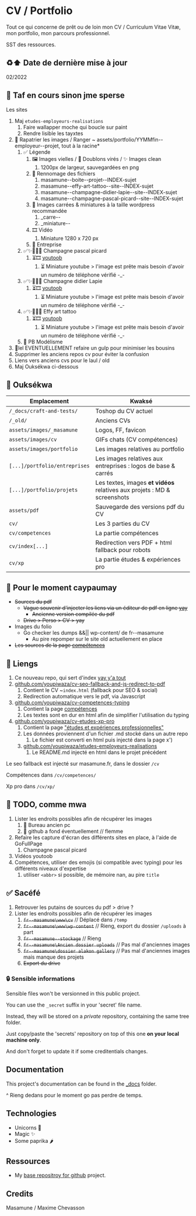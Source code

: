 # CV / Portfolio

Tout ce qui concerne de prêt ou de loin mon CV / Curriculum Vitae Vitæ, mon portfolio, mon parcours professionnel.

SST des ressources.

## ♻️⬆️ Date de dernière mise à jour

02/2022

## 🚀 Taf en cours sinon jme sperse

Les sites

1. Maj `etudes-employeurs-realisations`
   1. Faire wallapper moche qui boucle sur paint
   2. Rendre lisible les tayxtes
2. 🚀 Rapatrier les images / Ranger ~ assets/portfolio/YYMMfin--employeur--projet, tout à la racine*
   1. ✅ Légende
      1. 🖼️ Images vielles / 👥 Doublons virés / ✨ Images clean
         1. 1200px de largeur, sauvegardées en png
      2. 💬 Rennomage des fichiers
         1. masamune--boite--projet--INDEX-sujet
         2. masamune--effy-art-tattoo--site--INDEX-sujet
         3. masamune--champagne-didier-lapie--site--INDEX-sujet
         4. masamune--champagne-pascal-picard--site--INDEX-sujet
      3. 🔲 Images carrées & miniatures à la taille wordpress recommandée
         1. _carre--
         2. _miniature--
      4. 🎞️ Vidéo
         1. Miniature 1280 x 720 px
      5. 👔 Entreprise
   2. ✅✨🔲👥💬 Champagne pascal picard
       1. ⏳🎞️ [youtoob](https://www.youtube.com/watch?v=UMOikxHxYnM)
          1. ⏳ Miniature youtube > l'image est prête mais besoin d'avoir un numéro de téléphone vérifié -_-
   3. ✅✨🔲👥💬 Champagne didier Lapie
       1. ⏳🎞️ [youtoob](https://www.youtube.com/watch?v=sCCFaQeFawc)
          1. ⏳ Miniature youtube > l'image est prête mais besoin d'avoir un numéro de téléphone vérifié -_-
   4. ✅✨🔲👥💬 Effy art tattoo
       1. ⏳🎞️ [youtoob](https://www.youtube.com/watch?v=A_pDQ4P956M)
          1. ⏳ Miniature youtube > l'image est prête mais besoin d'avoir un numéro de téléphone vérifié -_-
   5. 🌱 PB Modélisme
3. 🌱lel EVENTUELLEMENT refaire un gulp pour minimiser les bousins
4. Supprimer les anciens repos cv pour éviter la confusion
5. Liens vers anciens cvs pour le laul / old
6. Maj Ouksékwa ci-dessous

## 📂 Ouksékwa

| Emplacement                    | Kwaksé                                                                       |
|                             ---|                                                                           ---|
| `/_docs/craft-and-tests/`      | Toshop du CV actuel                                                          |
| `/_old/`                       | Anciens CVs                                                                  |
| `assets/images/_masamune`      | Logos, FF, favicon                                                           |
| `assets/images/cv`             | GIFs chats (CV compétences)                                                  |
| `assets/images/portfolio`      | Les images relatives au portfolio                                            |
| `[...]/portfolio/entreprises`  | Les images relatives aux entreprises : logos de base & carrés                |
| `[...]/portfolio/projets`      | Les textes, images **et vidéos** relatives aux projets : MD & screenshots    |
| `assets/pdf`                   | Sauvegarde des versions pdf du CV                                            |
| `cv/`                          | Les 3 parties du CV                                                          |
| `cv/competences`               | La partie compétences                                                        |
| `cv/index[...]`                | Redirection vers PDF + html fallback pour robots                             |
| `cv/xp`                        | La partie études & expériences pro                                           |

## 👥 Pour le moment caypaumay

- ~~Sources du pdf~~
  - ~~Vague souvenir d'injecter les liens via un éditeur de pdf en ligne [yay](https://www.pdfescape.com/)~~
    - ~~Ancienne version compilée du pdf~~
  - ~~Drive > Perso > CV > yay~~
- Images du folio
  - Go checker les dumps &&|| wp-content/ de fr--masamune
    - Au pire repomper sur le site old actuellement en place
- ~~Les sources de la page [compétences](http://masamune.fr/cv/competences/)~~

## 🔗 Liengs

1. Ce nouveau repo, qui sert d'index [yay y'a tout](https://github.com/youpiwaza/cv-portfolio-tout)
2. [github.com/youpiwaza/cv-seo-fallback-and-js-redirect-to-pdf](https://github.com/youpiwaza/cv-seo-fallback-and-js-redirect-to-pdf)
   1. Contient le CV ~`index.html` (fallback pour SEO & social)
   2. Redirection automatique vers le pdf, via Javascript
3. [github.com/youpiwaza/cv-competences-typing](https://github.com/youpiwaza/cv-competences-typing)
   1. Contient la page [compétences](http://masamune.fr/cv/competences/)
   2. Les textes sont en dur en html afin de simplifier l'utilisation du typing
4. [github.com/youpiwaza/cv-etudes-xp-pro](https://github.com/youpiwaza/cv-etudes-xp-pro)
   1. Contient la page ["études et expériences professionnelles"](http://masamune.fr/cv/xp/)
   2. Les données proviennent d'un fichier .md stocké dans un autre repo
      1. Le fichier est converti en html puis injecté dans la page x')
   3. [github.com/youpiwaza/etudes-employeurs-realisations](https://github.com/youpiwaza/cv-etudes-employeurs-realisations)
      1. Le README.md injecté en html dans le projet précédent

Le seo fallback est injecté sur masamune.fr, dans le dossier `/cv`

Compétences dans `/cv/competences/`

Xp pro dans `/cv/xp/`

## 🐑 TODO, comme mwa

1. Lister les endroits possibles afin de récupérer les images
   1. 🌱 Bureau ancien pc
   2. 🌱 github a fond éventuellement // flemme
2. Refaire les capture d'écran des différents sites en place, à l'aide de GoFullPage
   1. Champagne pascal picard
3. Vidéos youtoob
4. Compétences, utiliser des emojis (si compatible avec typing) pour les différents niveaux d'expertise
   1. utiliser `<abbr>` si possible, de mémoire nan, au pire `title`

## ✅ Sacéfé

1. Retrouver les putains de sources du pdf > drive ?
2. Lister les endroits possibles afin de récupérer les images
   1. ~~`fr--masamune\www\cv`~~ // Déplacé dans `/temp`
   2. ~~`fr--masamune\www\wp-content`~~ // Rieng, export du dossier `/uploads` à part
   3. ~~`fr--masamune--stockage`~~ // Rieng
   4. ~~`fr--masamune\Ancien dossier uploads`~~ // Pas mal d'anciennes images
   5. ~~`fr--masamune\dossier alakon gallery`~~ // Pas mal d'anciennes images mais manque des projets
   6. ~~Export du drive~~

### 🔒️ Sensible informations

Sensible files won't be versionned in this public project.

You can use the `_secret` suffix in your 'secret' file name.

Instead, they will be stored on a *private* repository, containing the same tree folder.

Just copy/paste the 'secrets' repository on top of this one **on your local machine only**.

And don't forget to update it if some creditentials changes.

## Documentation

This project's documentation can be found in the [_docs](./_docs/) folder.

^ Rieng dedans pour le moment go pas perdre de temps.

## Technologies

- Unicorns 🦄
- Magic ✨
- Some paprika 🌶️

## Ressources

- My [base repositroy for github](https://github.com/youpiwaza/base-repository-github) project.

## Credits

Masamune / Maxime Chevasson
